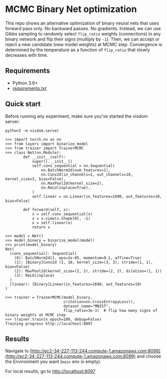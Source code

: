 # MCMC Binary Net optimization

This repo shows an alternative optimization of binary neural nets that uses forward pass only. No backward passes. No gradients. Instead, we can use Gibbs sampling to randomly select `flip_ratio` weights (connections) in any binary network and flip their signs (multiply by `-1`). Then, we can accept or reject a new candidate (new model weights) at MCMC step. Convergence is determined by the temperature as a function of `flip_ratio` that slowly decreases with time.

## Requirements

* Python 3.6+
* [requirements.txt](requirements.txt)


## Quick start

Before running any experiment, make sure you've started the visdom server:

`python3 -m visdom.server`

```
>>> import torch.nn as nn
>>> from layers import binarize_model
>>> from trainer import TrainerMCMC
>>> class Net(nn.Module):
        def __init__(self):
            super().__init__()
            self.conv_sequential = nn.Sequential(
                nn.BatchNorm2d(num_features=1),
                nn.Conv2d(in_channels=1, out_channels=10, kernel_size=3, bias=False),
                nn.MaxPool2d(kernel_size=2),
                nn.ReLU(inplace=True),
            )
            self.linear = nn.Linear(in_features=1690, out_features=10, bias=False)
    
        def forward(self, x):
            x = self.conv_sequential(x)
            x = x.view(x.shape[0], -1)
            x = self.linear(x)
            return x

>>> model = Net()
>>> model_binary = binarize_model(model)
>>> print(model_binary)
Net(
  (conv_sequential): Sequential(
    (0): BatchNorm2d(1, eps=1e-05, momentum=0.1, affine=True)
    (1): [Binary]Conv2d (1, 10, kernel_size=(3, 3), stride=(1, 1), bias=False)
    (2): MaxPool2d(kernel_size=(2, 2), stride=(2, 2), dilation=(1, 1))
    (3): ReLU(inplace)
  )
  (linear): [Binary]Linear(in_features=1690, out_features=10)
)

>>> trainer = TrainerMCMC(model_binary,
                          criterion=nn.CrossEntropyLoss(),
                          dataset_name="MNIST",
                          flip_ratio=3e-3)  # flip how many signs of binary weights at MCMC step
>>> trainer.train(n_epoch=100, debug=False)
Training progress http://localhost:8097
```

## Results

Navigate to [http://ec2-34-227-113-244.compute-1.amazonaws.com:8099](http://ec2-34-227-113-244.compute-1.amazonaws.com:8099) and choose the Environment you want (`main` env is empty).

For local results, go to [http://localhost:8097](http://localhost:8097)